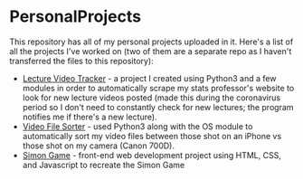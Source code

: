 # PersonalProjects

This repository has all of my personal projects uploaded in it. Here's a list of all the projects I've worked on (two of them are a separate repo as I haven't transferred the files to this repository):

* [Lecture Video Tracker](https://github.com/nandanv2702/LectureVideoTracker) - a project I created using Python3 and a few modules in order to automatically scrape my stats professor's website to look for new lecture videos posted (made this during the coronavirus period so I don't need to constantly check for new lectures; the program notifies me if there's a new lecture).
* [Video File Sorter](https://github.com/nandanv2702/VideoFileSorter) - used Python3 along with the OS module to automatically sort my video files between those shot on an iPhone vs those shot on my camera (Canon 700D).
* [Simon Game](https://github.com/nandanv2702/PersonalProjects/tree/master/Simon%20Game) - front-end web development project using HTML, CSS, and Javascript to recreate the Simon Game
